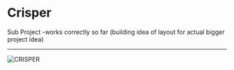 # Crisper
Sub Project -works correctly so far (building idea of layout for actual bigger project idea)


-------------------------------------------------------------------------------------------------
![CRISPER](https://raw.githubusercontent.com/indirectDirectEnumeration69/Crisper/main/CRISPER1.png)
